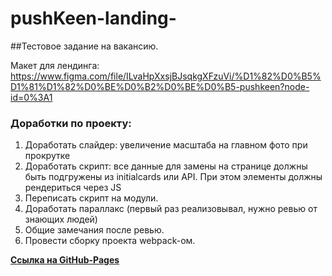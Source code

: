 # pushKeen-landing-

##Тестовое задание на вакансию.

Макет для лендинга:
https://www.figma.com/file/ILvaHpXxsjBJsqkgXFzuVi/%D1%82%D0%B5%D1%81%D1%82%D0%BE%D0%B2%D0%BE%D0%B5-pushkeen?node-id=0%3A1


### Доработки по проекту:
1. Доработать слайдер: увеличение масштаба на главном фото при прокрутке
2. Доработать скрипт: все данные для замены на странице должны быть подгружены из initialcards или API.
   При этом элементы должны рендериться через JS
3. Переписать скрипт на модули.
4. Доработать параллакс (первый раз реализовывал, нужно ревью от знающих людей)
5. Общие замечания после ревью.
6. Провести сборку проекта webpack-ом.

**[Ссылка на GitHub-Pages](https://michael2m-dot.github.io/pushKeen-landing-/)**
